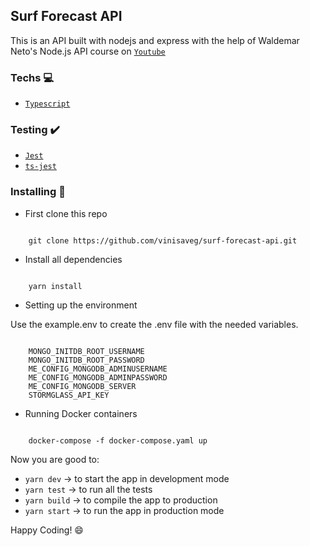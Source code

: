 ## Surf Forecast API

This is an API built with nodejs and express with the help of Waldemar Neto's Node.js API course on [`Youtube`](https://www.youtube.com/watch?v=W2ld5xRS3cY&list=PLz_YTBuxtxt6_Zf1h-qzNsvVt46H8ziKh&index=2)

### Techs :computer:

- [`Typescript`](https://www.typescriptlang.org)

### Testing :heavy_check_mark:

- [`Jest`](https://jestjs.io)
- [`ts-jest`](https://kulshekhar.github.io/ts-jest/)

### Installing :construction_worker:

- First clone this repo

```

    git clone https://github.com/vinisaveg/surf-forecast-api.git

```

- Install all dependencies

```

    yarn install

```

- Setting up the environment

Use the example.env to create the .env file with the needed variables.

```

    MONGO_INITDB_ROOT_USERNAME
    MONGO_INITDB_ROOT_PASSWORD
    ME_CONFIG_MONGODB_ADMINUSERNAME
    ME_CONFIG_MONGODB_ADMINPASSWORD
    ME_CONFIG_MONGODB_SERVER
    STORMGLASS_API_KEY

```

- Running Docker containers

```

    docker-compose -f docker-compose.yaml up

```

Now you are good to:

- `yarn dev` -> to start the app in development mode
- `yarn test` -> to run all the tests
- `yarn build` -> to compile the app to production
- `yarn start` -> to run the app in production mode

Happy Coding! :smile:
